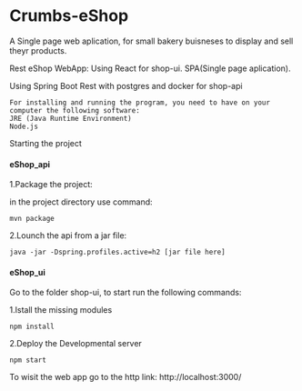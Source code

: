 # Crumbs-eShop
A Single page web aplication, for small bakery buisneses to display and sell theyr products.

Rest eShop WebApp:
Using React for shop-ui. SPA(Single page aplication).

Using Spring Boot Rest with postgres and docker for shop-api 
```
For installing and running the program, you need to have on your computer the following software:
JRE (Java Runtime Environment)
Node.js
```
Starting the project

#### eShop_api

1.Package the project:

in the project directory use command:

`mvn package`

2.Lounch the api from a jar file:

`java -jar -Dspring.profiles.active=h2 [jar file here]`

#### eShop_ui

Go to the folder shop-ui, to start run the following commands:

1.Istall the missing modules

`npm install`

2.Deploy the Developmental server

`npm start`

To wisit the web app go to the http link:
http://localhost:3000/
